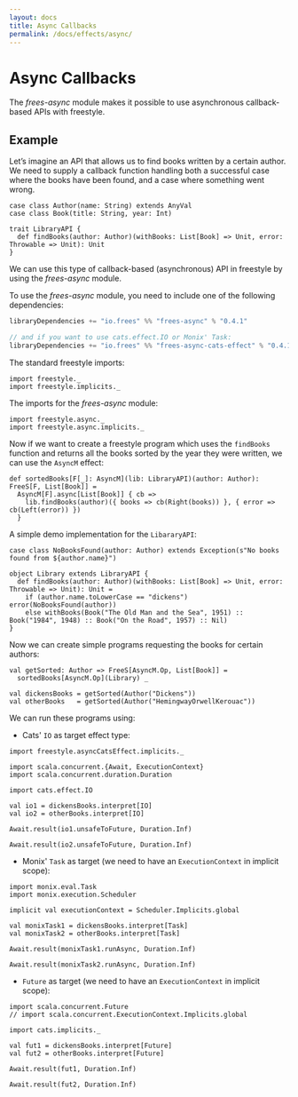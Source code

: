 ```yaml
---
layout: docs
title: Async Callbacks
permalink: /docs/effects/async/
---
```


# Async Callbacks

The _frees-async_ module makes it possible to use asynchronous callback-based APIs with freestyle.

## Example

Let’s imagine an API that allows us to find books written by a certain author. We need to supply a callback function handling both a successful case where the books have been found, and a case where something went wrong. 

```tut:book
case class Author(name: String) extends AnyVal
case class Book(title: String, year: Int)

trait LibraryAPI {
  def findBooks(author: Author)(withBooks: List[Book] => Unit, error: Throwable => Unit): Unit
}
```

We can use this type of callback-based (asynchronous) API in freestyle by using the _frees-async_ module.

To use the _frees-async_ module, you need to include one of the following dependencies:

[comment]: # (Start Replace)

```scala
libraryDependencies += "io.frees" %% "frees-async" % "0.4.1"

// and if you want to use cats.effect.IO or Monix' Task:
libraryDependencies += "io.frees" %% "frees-async-cats-effect" % "0.4.1"
```

[comment]: # (End Replace)

The standard freestyle imports:

```tut:silent
import freestyle._
import freestyle.implicits._
```

The imports for the _frees-async_ module:

```tut:silent
import freestyle.async._
import freestyle.async.implicits._
```

Now if we want to create a freestyle program which uses the `findBooks` function and returns all the books sorted by the year they were written, we can use the `AsyncM` effect:

```tut:book
def sortedBooks[F[_]: AsyncM](lib: LibraryAPI)(author: Author): FreeS[F, List[Book]] =
  AsyncM[F].async[List[Book]] { cb =>
    lib.findBooks(author)({ books => cb(Right(books)) }, { error => cb(Left(error)) })
  }
```

A simple demo implementation for the `LibararyAPI`:

```tut:book
case class NoBooksFound(author: Author) extends Exception(s"No books found from ${author.name}")

object Library extends LibraryAPI {
  def findBooks(author: Author)(withBooks: List[Book] => Unit, error: Throwable => Unit): Unit =
    if (author.name.toLowerCase == "dickens") error(NoBooksFound(author))
    else withBooks(Book("The Old Man and the Sea", 1951) :: Book("1984", 1948) :: Book("On the Road", 1957) :: Nil)
}
```

Now we can create simple programs requesting the books for certain authors:

```tut:book
val getSorted: Author => FreeS[AsyncM.Op, List[Book]] =
  sortedBooks[AsyncM.Op](Library) _

val dickensBooks = getSorted(Author("Dickens"))
val otherBooks   = getSorted(Author("HemingwayOrwellKerouac"))
```

We can run these programs using:

- Cats' `IO` as target effect type:

```tut:book
import freestyle.asyncCatsEffect.implicits._

import scala.concurrent.{Await, ExecutionContext}
import scala.concurrent.duration.Duration

import cats.effect.IO

val io1 = dickensBooks.interpret[IO]
val io2 = otherBooks.interpret[IO]
```

```tut:book:fail
Await.result(io1.unsafeToFuture, Duration.Inf)
```

```tut:book
Await.result(io2.unsafeToFuture, Duration.Inf)
```

- Monix' `Task` as target (we need to have an `ExecutionContext` in implicit scope):

```tut:book
import monix.eval.Task
import monix.execution.Scheduler

implicit val executionContext = Scheduler.Implicits.global

val monixTask1 = dickensBooks.interpret[Task]
val monixTask2 = otherBooks.interpret[Task]
```

```tut:book:fail
Await.result(monixTask1.runAsync, Duration.Inf)
```

```tut:book
Await.result(monixTask2.runAsync, Duration.Inf)
```

- `Future` as target (we need to have an `ExecutionContext` in implicit scope):

```tut:book
import scala.concurrent.Future
// import scala.concurrent.ExecutionContext.Implicits.global

import cats.implicits._

val fut1 = dickensBooks.interpret[Future]
val fut2 = otherBooks.interpret[Future]
```

```tut:fail:book
Await.result(fut1, Duration.Inf)
```

```tut:book
Await.result(fut2, Duration.Inf)
```